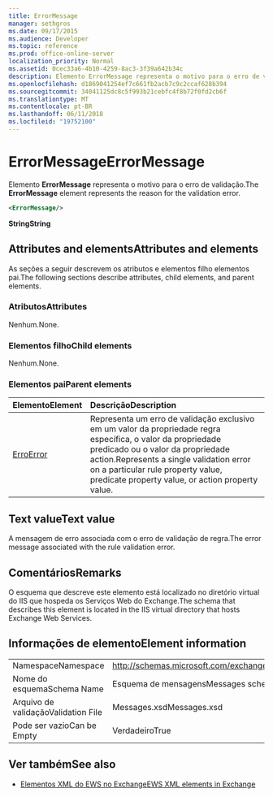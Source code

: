 ```yaml
---
title: ErrorMessage
manager: sethgros
ms.date: 09/17/2015
ms.audience: Developer
ms.topic: reference
ms.prod: office-online-server
localization_priority: Normal
ms.assetid: 0cec33a6-4b10-4259-8ac3-3f39a642b34c
description: Elemento ErrorMessage representa o motivo para o erro de validação.
ms.openlocfilehash: d1869041254ef7c661fb2acb7c9c2ccaf628b394
ms.sourcegitcommit: 34041125dc8c5f993b21cebfc4f8b72f0fd2cb6f
ms.translationtype: MT
ms.contentlocale: pt-BR
ms.lasthandoff: 06/11/2018
ms.locfileid: "19752100"
---
```

# <a name="errormessage"></a><span data-ttu-id="288c3-103">ErrorMessage</span><span class="sxs-lookup"><span data-stu-id="288c3-103">ErrorMessage</span></span>

<span data-ttu-id="288c3-104">Elemento **ErrorMessage** representa o motivo para o erro de validação.</span><span class="sxs-lookup"><span data-stu-id="288c3-104">The **ErrorMessage** element represents the reason for the validation error.</span></span> 
  
```XML
<ErrorMessage/>
```

 <span data-ttu-id="288c3-105">**String**</span><span class="sxs-lookup"><span data-stu-id="288c3-105">**String**</span></span>
## <a name="attributes-and-elements"></a><span data-ttu-id="288c3-106">Attributes and elements</span><span class="sxs-lookup"><span data-stu-id="288c3-106">Attributes and elements</span></span>

<span data-ttu-id="288c3-107">As seções a seguir descrevem os atributos e elementos filho elementos pai.</span><span class="sxs-lookup"><span data-stu-id="288c3-107">The following sections describe attributes, child elements, and parent elements.</span></span>
  
### <a name="attributes"></a><span data-ttu-id="288c3-108">Atributos</span><span class="sxs-lookup"><span data-stu-id="288c3-108">Attributes</span></span>

<span data-ttu-id="288c3-109">Nenhum.</span><span class="sxs-lookup"><span data-stu-id="288c3-109">None.</span></span>
  
### <a name="child-elements"></a><span data-ttu-id="288c3-110">Elementos filho</span><span class="sxs-lookup"><span data-stu-id="288c3-110">Child elements</span></span>

<span data-ttu-id="288c3-111">Nenhum.</span><span class="sxs-lookup"><span data-stu-id="288c3-111">None.</span></span>
  
### <a name="parent-elements"></a><span data-ttu-id="288c3-112">Elementos pai</span><span class="sxs-lookup"><span data-stu-id="288c3-112">Parent elements</span></span>

|<span data-ttu-id="288c3-113">**Elemento**</span><span class="sxs-lookup"><span data-stu-id="288c3-113">**Element**</span></span>|<span data-ttu-id="288c3-114">**Descrição**</span><span class="sxs-lookup"><span data-stu-id="288c3-114">**Description**</span></span>|
|:-----|:-----|
|[<span data-ttu-id="288c3-115">Erro</span><span class="sxs-lookup"><span data-stu-id="288c3-115">Error</span></span>](error.md) <br/> |<span data-ttu-id="288c3-116">Representa um erro de validação exclusivo em um valor da propriedade regra específica, o valor da propriedade predicado ou o valor da propriedade action.</span><span class="sxs-lookup"><span data-stu-id="288c3-116">Represents a single validation error on a particular rule property value, predicate property value, or action property value.</span></span>  <br/> |
   
## <a name="text-value"></a><span data-ttu-id="288c3-117">Text value</span><span class="sxs-lookup"><span data-stu-id="288c3-117">Text value</span></span>

<span data-ttu-id="288c3-118">A mensagem de erro associada com o erro de validação de regra.</span><span class="sxs-lookup"><span data-stu-id="288c3-118">The error message associated with the rule validation error.</span></span>
  
## <a name="remarks"></a><span data-ttu-id="288c3-119">Comentários</span><span class="sxs-lookup"><span data-stu-id="288c3-119">Remarks</span></span>

<span data-ttu-id="288c3-120">O esquema que descreve este elemento está localizado no diretório virtual do IIS que hospeda os Serviços Web do Exchange.</span><span class="sxs-lookup"><span data-stu-id="288c3-120">The schema that describes this element is located in the IIS virtual directory that hosts Exchange Web Services.</span></span>
  
## <a name="element-information"></a><span data-ttu-id="288c3-121">Informações de elemento</span><span class="sxs-lookup"><span data-stu-id="288c3-121">Element information</span></span>

|||
|:-----|:-----|
|<span data-ttu-id="288c3-122">Namespace</span><span class="sxs-lookup"><span data-stu-id="288c3-122">Namespace</span></span>  <br/> |http://schemas.microsoft.com/exchange/services/2006/messages  <br/> |
|<span data-ttu-id="288c3-123">Nome do esquema</span><span class="sxs-lookup"><span data-stu-id="288c3-123">Schema Name</span></span>  <br/> |<span data-ttu-id="288c3-124">Esquema de mensagens</span><span class="sxs-lookup"><span data-stu-id="288c3-124">Messages schema</span></span>  <br/> |
|<span data-ttu-id="288c3-125">Arquivo de validação</span><span class="sxs-lookup"><span data-stu-id="288c3-125">Validation File</span></span>  <br/> |<span data-ttu-id="288c3-126">Messages.xsd</span><span class="sxs-lookup"><span data-stu-id="288c3-126">Messages.xsd</span></span>  <br/> |
|<span data-ttu-id="288c3-127">Pode ser vazio</span><span class="sxs-lookup"><span data-stu-id="288c3-127">Can be Empty</span></span>  <br/> |<span data-ttu-id="288c3-128">Verdadeiro</span><span class="sxs-lookup"><span data-stu-id="288c3-128">True</span></span>  <br/> |
   
## <a name="see-also"></a><span data-ttu-id="288c3-129">Ver também</span><span class="sxs-lookup"><span data-stu-id="288c3-129">See also</span></span>



- [<span data-ttu-id="288c3-130">Elementos XML do EWS no Exchange</span><span class="sxs-lookup"><span data-stu-id="288c3-130">EWS XML elements in Exchange</span></span>](ews-xml-elements-in-exchange.md)

